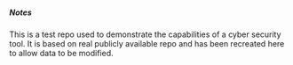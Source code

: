 ##### Notes

This is a test repo used to demonstrate the capabilities of a cyber security tool. It is based on real publicly available repo and has been recreated here to allow data to be modified.  
